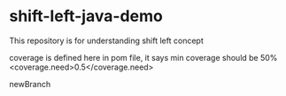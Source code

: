 # shift-left-java-demo
This repository is for understanding shift left concept


coverage is defined here in pom file, it says min coverage should be 50%
<coverage.need>0.5</coverage.need>

newBranch